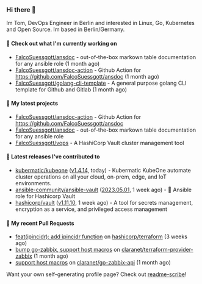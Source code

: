 ### Hi there 👋

Im Tom, DevOps Engineer in Berlin and interested in Linux, Go, Kubernetes and Open Source.
Im based in Berlin/Germany.

#### 👷 Check out what I'm currently working on

- [FalcoSuessgott/ansdoc](https://github.com/FalcoSuessgott/ansdoc) - out-of-the-box markown table documentation for any ansible role (1 month ago)
- [FalcoSuessgott/ansdoc-action](https://github.com/FalcoSuessgott/ansdoc-action) - Github Action for https://github.com/FalcoSuessgott/ansdoc (1 month ago)
- [FalcoSuessgott/golang-cli-template](https://github.com/FalcoSuessgott/golang-cli-template) - A general purpose golang CLI  template for Github and Gitlab (1 month ago)

#### 🌱 My latest projects

- [FalcoSuessgott/ansdoc-action](https://github.com/FalcoSuessgott/ansdoc-action) - Github Action for https://github.com/FalcoSuessgott/ansdoc
- [FalcoSuessgott/ansdoc](https://github.com/FalcoSuessgott/ansdoc) - out-of-the-box markown table documentation for any ansible role
- [FalcoSuessgott/vops](https://github.com/FalcoSuessgott/vops) - A HashiCorp Vault cluster management tool

#### 🔭 Latest releases I've contributed to

- [kubermatic/kubeone](https://github.com/kubermatic/kubeone) ([v1.4.14](https://github.com/kubermatic/kubeone/releases/tag/v1.4.14), today) - Kubermatic KubeOne automate cluster operations on all your cloud, on-prem, edge, and IoT environments.  
- [ansible-community/ansible-vault](https://github.com/ansible-community/ansible-vault) ([2023.05.01](https://github.com/ansible-community/ansible-vault/releases/tag/2023.05.01), 1 week ago) - :key: Ansible role for Hashicorp Vault
- [hashicorp/vault](https://github.com/hashicorp/vault) ([v1.11.10](https://github.com/hashicorp/vault/releases/tag/v1.11.10), 1 week ago) - A tool for secrets management, encryption as a service, and privileged access management

#### 🔨 My recent Pull Requests

- [feat(ipincidr): add ipincidr function](https://github.com/hashicorp/terraform/pull/33037) on [hashicorp/terraform](https://github.com/hashicorp/terraform) (3 weeks ago)
- [bump go-zabbix, support host macros](https://github.com/claranet/terraform-provider-zabbix/pull/66) on [claranet/terraform-provider-zabbix](https://github.com/claranet/terraform-provider-zabbix) (1 month ago)
- [support host macros](https://github.com/claranet/go-zabbix-api/pull/20) on [claranet/go-zabbix-api](https://github.com/claranet/go-zabbix-api) (1 month ago)

Want your own self-generating profile page? Check out [readme-scribe](https://github.com/muesli/readme-scribe)!